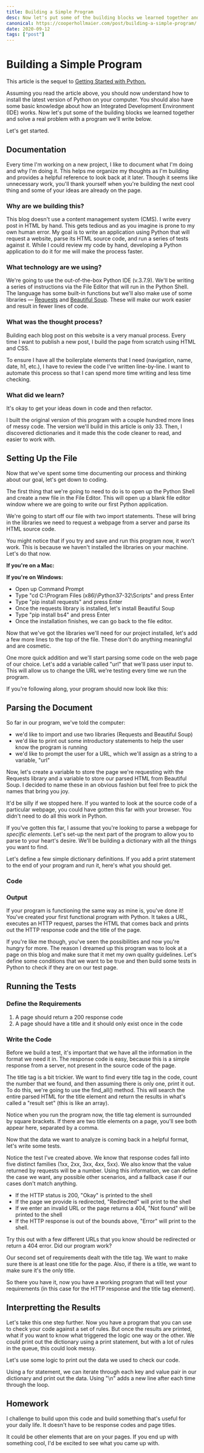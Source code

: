 ```yaml
---
title: Building a Simple Program
desc: Now let's put some of the building blocks we learned together and solve a real problem with a program we'll write below.
canonical: https://cooperhollmaier.com/post/building-a-simple-program/
date: 2020-09-12
tags: ["post"]
---
```


# Building a Simple Program

This article is the sequel to [Getting Started with Python.](https://cooperhollmaier.com/article/getting-started-python)

Assuming you read the article above, you should now understand how to install the latest version of Python on your computer. You should also have some basic knowledge about how an Integrated Development Environment (IDE) works. Now let's put some of the building blocks we learned together and solve a real problem with a program we'll write below.

Let's get started.

## Documentation

Every time I'm working on a new project, I like to document what I'm doing and why I'm doing it. This helps me organize my thoughts as I'm building and provides a helpful reference to look back at it later. Though it seems like unnecessary work, you'll thank yourself when you're building the next cool thing and some of your ideas are already on the page.

### Why are we building this?

This blog doesn't use a content management system (CMS). I write every post in HTML by hand. This gets tedious and as you imagine is prone to my own human error. My goal is to write an application using Python that will request a website, parse its HTML source code, and run a series of tests against it. While I could review my code by hand, developing a Python application to do it for me will make the process faster.

### What technology are we using?

We're going to use the out-of-the-box Python IDE (v.3.7.9). We'll be writing a series of instructions via the File Editor that will run in the Python Shell. The language has some built-in functions but we'll also make use of some libraries — [Requests](https://requests.readthedocs.io/en/master/) and [Beautiful Soup](https://www.crummy.com/software/BeautifulSoup/bs4/doc/). These will make our work easier and result in fewer lines of code.

### What was the thought process?

Building each blog post on this website is a very manual process. Every time I want to publish a new post, I build the page from scratch using HTML and CSS.

To ensure I have all the boilerplate elements that I need (navigation, name, date, h1, etc.), I have to review the code I've written line-by-line. I want to automate this process so that I can spend more time writing and less time checking.

### What did we learn?

It's okay to get your ideas down in code and then refactor.

I built the original version of this program with a couple hundred more lines of messy code. The version we'll build in this article is only 33\. Then, I discovered dictionaries and it made this the code cleaner to read, and easier to work with.

## Setting Up the File

Now that we've spent some time documenting our process and thinking about our goal, let's get down to coding.

The first thing that we're going to need to do is to open up the Python Shell and create a new file in the File Editor. This will open up a blank file editor window where we are going to write our first Python application.

We're going to start off our file with two import statements. These will bring in the libraries we need to request a webpage from a server and parse its HTML source code.

You might notice that if you try and save and run this program now, it won't work. This is because we haven't installed the libraries on your machine. Let's do that now.

**If you're on a Mac:**

**If you're on Windows:**

- Open up Command Prompt
- Type "cd C:\Program Files (x86)\Python37-32\Scripts" and press Enter
- Type "pip install requests" and press Enter
- Once the requests library is installed, let's install Beautiful Soup
- Type "pip install bs4" and press Enter
- Once the installation finishes, we can go back to the file editor.

Now that we've got the libraries we'll need for our project installed, let's add a few more lines to the top of the file. These don't do anything meaningful and are cosmetic.

One more quick addition and we'll start parsing some code on the web page of our choice. Let's add a variable called "url" that we'll pass user input to. This will allow us to change the URL we're testing every time we run the program.

If you're following along, your program should now look like this:

## Parsing the Document

So far in our program, we've told the computer:

- we'd like to import and use two libraries (Requests and Beautiful Soup)
- we'd like to print out some introductory statements to help the user know the program is running
- we'd like to prompt the user for a URL, which we'll assign as a string to a variable, "url"

Now, let's create a variable to store the page we're requesting with the Requests library and a variable to store our parsed HTML from Beautiful Soup. I decided to name these in an obvious fashion but feel free to pick the names that bring you joy.

It'd be silly if we stopped here. If you wanted to look at the source code of a particular webpage, you could have gotten this far with your browser. You didn't need to do all this work in Python.

If you've gotten this far, I assume that you're looking to parse a webpage for _specific elements_. Let's set-up the next part of the program to allow you to parse to your heart's desire. We'll be building a dictionary with all the things you want to find.

Let's define a few simple dictionary definitions. If you add a print statement to the end of your program and run it, here's what you should get.

### Code

### Output

If your program is functioning the same way as mine is, you've done it! You've created your first functional program with Python. It takes a URL, executes an HTTP request, parses the HTML that comes back and prints out the HTTP response code and the title of the page.

If you're like me though, you've seen the possibilities and now you're hungry for more. The reason I dreamed up this program was to look at a page on this blog and make sure that it met my own quality guidelines. Let's define some conditions that we want to be true and then build some tests in Python to check if they are on our test page.

## Running the Tests

### Define the Requirements

1.  A page should return a 200 response code
2.  A page should have a title and it should only exist once in the code

### Write the Code

Before we build a test, it's important that we have all the information in the format we need it in. The response code is easy, because this is a simple response from a server, not present in the source code of the page.

The title tag is a bit trickier. We want to find every title tag in the code, count the number that we found, and then assuming there is only one, print it out. To do this, we're going to use the find_all() method. This will search the entire parsed HTML for the title element and return the results in what's called a "result set" (this is like an array).

Notice when you run the program now, the title tag element is surrounded by square brackets. If there are two title elements on a page, you'll see both appear here, separated by a comma.

Now that the data we want to analyze is coming back in a helpful format, let's write some tests.

Notice the test I've created above. We know that response codes fall into five distinct families (1xx, 2xx, 3xx, 4xx, 5xx). We also know that the value returned by requests will be a number. Using this information, we can define the case we want, any possible other scenarios, and a fallback case if our cases don't match anything.

- If the HTTP status is 200, "Okay" is printed to the shell
- If the page we provide is redirected, "Redirected" will print to the shell
- If we enter an invalid URL or the page returns a 404, "Not found" will be printed to the shell
- If the HTTP response is out of the bounds above, "Error" will print to the shell.

Try this out with a few different URLs that you know should be redirected or return a 404 error. Did our program work?

Our second set of requirements dealt with the title tag. We want to make sure there is at least one title for the page. Also, if there is a title, we want to make sure it's the only title.

So there you have it, now you have a working program that will test your requirements (in this case for the HTTP response and the title tag element).

## Interpretting the Results

Let's take this one step further. Now you have a program that you can use to check your code against a set of rules. But once the results are printed, what if you want to know what triggered the logic one way or the other. We could print out the dictionary using a print statement, but with a lot of rules in the queue, this could look messy.

Let's use some logic to print out the data we used to check our code.

Using a for statement, we can iterate through each key and value pair in our dictionary and print out the data. Using "\n" adds a new line after each time through the loop.

## Homework

I challenge to build upon this code and build something that's useful for your daily life. It doesn't have to be response codes and page titles.

It could be other elements that are on your pages. If you end up with something cool, I'd be excited to see what you came up with.
